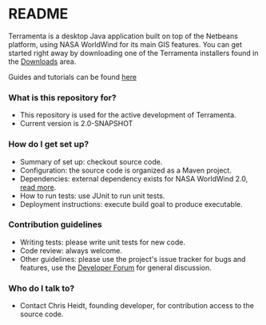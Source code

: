 # README #

Terramenta is a desktop Java application built on top of the Netbeans platform, using NASA WorldWind for its main GIS features.  You can get started right away by downloading one of the Terramenta installers found in the [Downloads](https://bitbucket.org/teamninjaneer/terramenta/downloads) area.

Guides and tutorials can be found [here](https://bitbucket.org/teamninjaneer/terramenta/wiki/tutorials)

### What is this repository for? ###

* This repository is used for the active development of Terramenta.
* Current version is 2.0-SNAPSHOT

### How do I get set up? ###

* Summary of set up: checkout source code.
* Configuration: the source code is organized as a Maven project.
* Dependencies: external dependency exists for NASA WorldWind 2.0, [read more](https://bitbucket.org/teamninjaneer/terramenta/wiki/Building).
* How to run tests: use JUnit to run unit tests.
* Deployment instructions: execute build goal to produce executable.

### Contribution guidelines ###

* Writing tests: please write unit tests for new code.
* Code review: always welcome.
* Other guidelines: please use the project's issue tracker for bugs and features, use the [Developer Forum](https://groups.google.com/forum/#!forum/terramenta-dev) for general discussion.

### Who do I talk to? ###

* Contact Chris Heidt, founding developer, for contribution access to the source code.